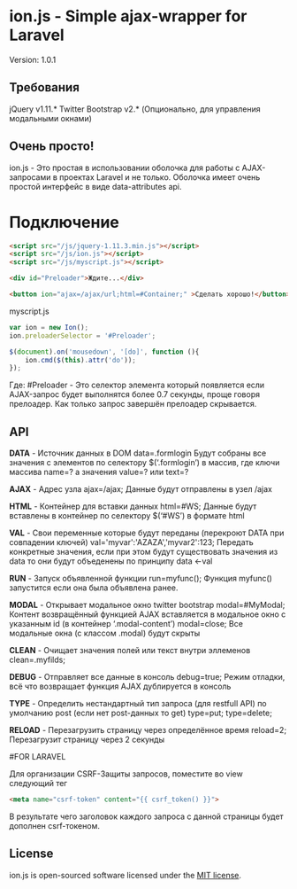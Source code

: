 # ion.js - Simple ajax-wrapper for Laravel
Version: 1.0.1

## Требования

jQuery v1.11.*
Twitter Bootstrap v2.* (Опционально, для управления модальными окнами)

## Очень просто!

ion.js - Это простая в использовании оболочка для работы с AJAX-запросами в проектах 
Laravel и не только. Оболочка имеет очень простой интерфейс в виде data-attributes api.

# Подключение

```html
<script src="/js/jquery-1.11.3.min.js"></script>
<script src="/js/ion.js"></script>
<script src="/js/myscript.js"></script>

<div id="Preloader">Ждите...</div>

<button ion="ajax=/ajax/url;html=#Container;" >Сделать хорошо!</button>

```

myscript.js
```js
var ion = new Ion();
ion.preloaderSelector = '#Preloader';

$(document).on('mousedown', '[do]', function (){
    ion.cmd($(this).attr('do'));
});
```
Где: #Preloader - Это селектор элемента который появляется если AJAX-запрос будет выполнятся более 0.7 секунды, 
проще говоря прелоадер. Как только запрос завершён прелоадер скрывается.

## API

**DATA** - Источник данных в DOM
data=.formlogin
Будут собраны все значения с элементов по селектору $(‘.formlogin’) в массив, где ключи массива name=? а значения value=? или text=?

**AJAX** - Адрес узла
ajax=/ajax;
Данные будут отправлены в узел /ajax

**HTML** - Контейнер для вставки данных
html=#WS;
Данные будут вставлены в контейнер по селектору $(‘#WS’) в формате html

**VAL** - Свои переменные которые будут переданы (перекроют DATA при совпадении ключей)
val='myvar':'AZAZA','myvar2':123;
Передать конкретные значения, если при этом будут существовать значения из data то они будут объеденены по принципу data <-val

**RUN** - Запуск объявленной функции
run=myfunc();
Функция myfunc() запустится если она была объявлена ранее.

**MODAL** - Открывает модальное окно twitter bootstrap
modal=#MyModal;
Контент возвращённый функцией AJAX вставляется в модальное окно с указанным id (в контейнер ‘.modal-content’)
modal=close;
Все модальные окна (с классом .modal) будут скрыты

**CLEAN** - Очищает значения полей или текст внутри эллеменов
clean=.myfilds;

**DEBUG** - Отправляет все данные в консоль
debug=true;
Режим отладки, всё что возвращает функция AJAX дублируется в консоль

**TYPE** - Определить нестандартный тип запроса (для restfull API) по умолчанию post (если нет post-данных то get)
type=put;
type=delete;

**RELOAD** - Перезагрузить страницу через определённое время
reload=2;
Перезагрузит страницу через 2 секунды

#FOR LARAVEL

Для организации CSRF-Защиты запросов, поместите во view следующий тег
```html
<meta name="csrf-token" content="{{ csrf_token() }}">
```
В результате чего заголовок каждого запроса с данной страницы будет дополнен csrf-токеном.

## License

ion.js is open-sourced software licensed under the [MIT license](http://opensource.org/licenses/MIT).
